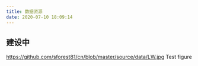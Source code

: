 ```yaml
---
title: 数据资源
date: 2020-07-10 18:09:14
---
```


## **建设中**


https://github.com/sforest81/cn/blob/master/source/data/LW.jpg
Test figure

